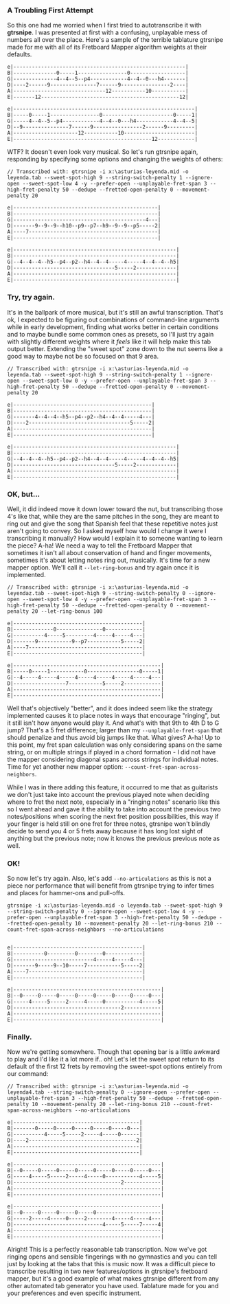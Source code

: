 ### A Troubling First Attempt

So this one had me worried when I first tried to autotranscribe it with **gtrsnipe**. I was presented at first with a confusing, unplayable mess of numbers all over the place. Here's a sample of the terrible tablature gtrsnipe made for me with all of its Fretboard Mapper algorithm weights at their defaults.

```
e|--------------------------------------------------------|
B|--------------0-----1----------------0------------------|
G|--------------4--4--5--p4------------4--4--0---h4-------|
D|----2------9---------------7------9----------------2----|
A|------------------------------12-----------10-----------|
E|-------12---------------------------------------------12|

e|-----------------------------------------------------------|
B|-----0-----1----------------0-----------------------0-----1|
G|-----4--4--5--p4------------4--4--0---h4------------4--4--5|
D|--9---------------7------9----------------2------9---------|
A|---------------------12-----------10-----------------------|
E|---------------------------------------------12------------|

```

WTF? It doesn't even look very musical. So let's run gtrsnipe again, responding by specifying some options and changing the weights of others:

```
// Transcribed with: gtrsnipe -i x:\asturias-leyenda.mid -o leyenda.tab --sweet-spot-high 9 --string-switch-penalty 1 --ignore-open --sweet-spot-low 4 -y --prefer-open --unplayable-fret-span 3 --high-fret-penalty 50 --dedupe --fretted-open-penalty 0 --movement-penalty 20

e|-----------------------------------------------|
B|-----------------------------------------------|
G|-------------------------------------------4---|
D|-------9--9--9--h10--p9--p7--h9--9--9--p5-----2|
A|----7------------------------------------------|
E|-----------------------------------------------|

e|-----------------------------------------------------|
B|-----------------------------------------------------|
G|--4--4--4--h5--p4--p2--h4--4--4-----4-----4--4--4--h5|
D|---------------------------------5-----2-------------|
A|-----------------------------------------------------|
E|-----------------------------------------------------|
```

### Try, try again.

It's in the ballpark of more musical, but it's still an awful transcription. That's ok, I expected to be figuring out combinations of command-line arguments while in early development, finding what works better in certain conditions and to maybe bundle some common ones as presets, so I'll just try again with slightly different weights where it *feels* like it will help make this tab output better. Extending the "sweet spot" zone down to the nut seems like a good way to maybe not be so focused on that 9 area.

```
// Transcribed with: gtrsnipe -i x:\asturias-leyenda.mid -o leyenda.tab --sweet-spot-high 9 --string-switch-penalty 1 --ignore-open --sweet-spot-low 0 -y --prefer-open --unplayable-fret-span 3 --high-fret-penalty 50 --dedupe --fretted-open-penalty 0 --movement-penalty 20

e|---------------------------------------------|
B|---------------------------------------------|
G|-------4--4--4--h5--p4--p2--h4--4--4-----4---|
D|----2---------------------------------5-----2|
A|---------------------------------------------|
E|---------------------------------------------|

e|-----------------------------------------------------|
B|-----------------------------------------------------|
G|--4--4--4--h5--p4--p2--h4--4--4-----4-----4--4--4--h5|
D|---------------------------------5-----2-------------|
A|-----------------------------------------------------|
E|-----------------------------------------------------|
```

### OK, but...

Well, it did indeed move it down lower toward the nut, but transcribing those 4's like that, while they are the same pitches in the song, they are meant to ring out and give the song that Spanish feel that these repetitive notes just aren't going to convey. So I asked myself how would I change it were I transcribing it manually? How would I explain it to someone wanting to learn the piece? A-ha! We need a way to tell the Fretboard Mapper that sometimes it isn't all about conservation of hand and finger movements, sometimes it's about letting notes ring out, musically. It's time for a new mapper option.  We'll call it `--let-ring-bonus` and try again once it is implemented.


```
// Transcribed with: gtrsnipe -i x:\asturias-leyenda.mid -o leyendaz.tab --sweet-spot-high 9 --string-switch-penalty 0 --ignore-open --sweet-spot-low 4 -y --prefer-open --unplayable-fret-span 3 --high-fret-penalty 50 --dedupe --fretted-open-penalty 0 --movement-penalty 20 --let-ring-bonus 100

e|------------------------------------------|
B|-------------0---------------0------------|
G|----------4-----5---------4-----4-----4---|
D|-------9-----------9--p7-----------5-----2|
A|----7-------------------------------------|
E|------------------------------------------|

e|------------------------------------------------|
B|-----0-----1-----------0-----------------0-----1|
G|--4-----4-----4-----4-----4-----4-----4-----4---|
D|-----------------7-----------5-----2------------|
A|------------------------------------------------|
E|------------------------------------------------|
```

Well that's objectively "better", and it does indeed seem like the strategy implemented causes it to place notes in ways that encourage "ringing", but it still isn't how anyone would play it. And what's with that 9th to 4th D to G jump? That's a 5 fret difference; larger than my `--unplayable-fret-span` that should penalize and thus avoid big jumps like that. What gives? A-ha! Up to this point, my fret span calculation was only considering spans on the same string, or on multiple strings if played in a chord formation - I did not have the mapper considering diagonal spans across strings for individual notes. Time for yet another new mapper option: `--count-fret-span-across-neighbors`. 

While I was in there adding this feature, it occurred to me that as guitarists we don't just take into account the previous played note when deciding where to fret the next note, especially in a "ringing notes" scenario like this so I went ahead and gave it the ability to take into account the previous two notes/positions when scoring the next fret position possibilities, this way if your finger is held still on one fret for three notes, gtrsnipe won't blindly decide to send you 4 or 5 frets away because it has long lost sight of anything but the previous note; now it knows the previous previous note as well.

### OK!

So now let's try again. Also, let's add `--no-articulations` as this is not a piece nor performance that will benefit from gtrsnipe trying to infer times and places for hammer-ons and pull-offs.

```
gtrsnipe -i x:\asturias-leyenda.mid -o leyenda.tab --sweet-spot-high 9 --string-switch-penalty 0 --ignore-open --sweet-spot-low 4 -y --prefer-open --unplayable-fret-span 3 --high-fret-penalty 50 --dedupe --fretted-open-penalty 10 --movement-penalty 20 --let-ring-bonus 210 --count-fret-span-across-neighbors --no-articulations


e|------------------------------------------|
B|----------0---------0--------0------------|
G|--------------------------4-----4-----4---|
D|-------9-----9--10-----7-----------5-----2|
A|----7-------------------------------------|
E|------------------------------------------|

e|------------------------------------------------|
B|--0-----0-----0-----0-----0-----0-----0-----0---|
G|-----4-----5-----2-----4-----0-----------4-----5|
D|-----------------------------------2------------|
A|------------------------------------------------|
E|------------------------------------------------|
```

### Finally.

Now we're getting somewhere. Though that opening bar is a little awkward to play and I'd like it a lot more if.. oh! Let's let the sweet spot return to its default of the first 12 frets by removing the sweet-spot options entirely from our command:

```
// Transcribed with: gtrsnipe -i x:\asturias-leyenda.mid -o leyenda4.tab --string-switch-penalty 0 --ignore-open --prefer-open --unplayable-fret-span 3 --high-fret-penalty 50 --dedupe --fretted-open-penalty 10 --movement-penalty 20 --let-ring-bonus 210 --count-fret-span-across-neighbors --no-articulations

e|-----------------------------------------|
B|-------0-----0-----0-----0-----0-----0---|
G|----------4-----5-----2-----4-----0------|
D|----2-----------------------------------2|
A|-----------------------------------------|
E|-----------------------------------------|

e|------------------------------------------------|
B|--0-----0-----0-----0-----0-----0-----0-----0---|
G|-----4-----5-----2-----4-----0-----------4-----5|
D|-----------------------------------2------------|
A|------------------------------------------------|
E|------------------------------------------------|

e|------------------------------------------------|
B|--0-----0-----0-----0-----0---------------------|
G|-----2-----4-----0-----2--------4-----4-----4---|
D|-----------------------------4-----5-----7-----4|
A|------------------------------------------------|
E|------------------------------------------------|

```

Alright! This is a perfectly reasonable tab transcription. Now we've got ringing opens and sensible fingerings with no gymnastics and you can tell just by looking at the tabs that this is music now. It was a difficult piece to transcribe resulting in two new features/options in gtrsnipe's fretboard mapper, but it's a good example of what makes gtrsnipe different from any other automated tab generator you have used. Tablature made for you and your preferences and even specific instrument.